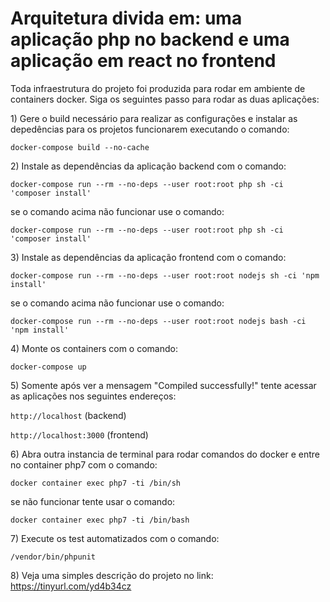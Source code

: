 # Arquitetura divida em: uma aplicação php no backend e uma aplicação em react no frontend 

Toda infraestrutura do projeto foi produzida para rodar em ambiente de containers docker. 
Siga os seguintes passo para rodar as duas aplicações: 

1\) Gere o build necessário para realizar as configurações e instalar as depedências para os projetos funcionarem executando o comando: 

`docker-compose build --no-cache` 

2\) Instale as dependências da aplicação backend com o comando: 

`docker-compose run --rm --no-deps --user root:root php sh -ci 'composer install'` 

se o comando acima não funcionar use o comando: 

`docker-compose run --rm --no-deps --user root:root php sh -ci 'composer install'` 

3\) Instale as dependências da aplicação frontend com o comando: 

`docker-compose run --rm --no-deps --user root:root nodejs sh -ci 'npm install'` 

se o comando acima não funcionar use o comando: 

`docker-compose run --rm --no-deps --user root:root nodejs bash -ci 'npm install'` 

4\) Monte os containers com o comando: 

`docker-compose up` 

5\) Somente após ver a mensagem "Compiled successfully!" tente acessar as aplicações nos seguintes endereços: 

`http://localhost` (backend) 

`http://localhost:3000` (frontend) 

6\) Abra outra instancia de terminal para rodar comandos do docker e entre no container php7 com o comando: 

`docker container exec php7 -ti /bin/sh` 

se não funcionar tente usar o comando: 

`docker container exec php7 -ti /bin/bash` 

7\) Execute os test automatizados com o comando: 

`/vendor/bin/phpunit` 

8\) Veja uma simples descrição do projeto no link: https://tinyurl.com/yd4b34cz 

